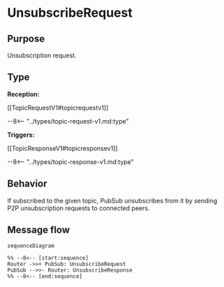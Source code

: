 <div class="message" markdown>


# UnsubscribeRequest


## Purpose


<!-- --8<-- [start:purpose] -->
Unsubscription request.
<!-- --8<-- [end:purpose] -->

## Type


 <!-- --8<-- [start:type] -->
**Reception:**

[[TopicRequestV1#topicrequestv1]]

--8<-- "../types/topic-request-v1.md:type"

**Triggers:**

[[TopicResponseV1#topicresponsev1]]

--8<-- "../types/topic-response-v1.md:type"
<!-- --8<-- [end:type] -->


## Behavior


<!-- --8<-- [start:behavior] -->
If subscribed to the given topic, PubSub unsubscribes from it by sending P2P unsubscription requests to connected peers.
<!-- --8<-- [end:behavior] -->

## Message flow


<!-- --8<-- [start:messages] -->
```mermaid
sequenceDiagram

%% --8<-- [start:sequence]
Router ->>+ PubSub: UnsubscribeRequest
PubSub -->>- Router: UnsubscribeResponse
%% --8<-- [end:sequence]
```
<!-- --8<-- [end:messages] -->

</div>
